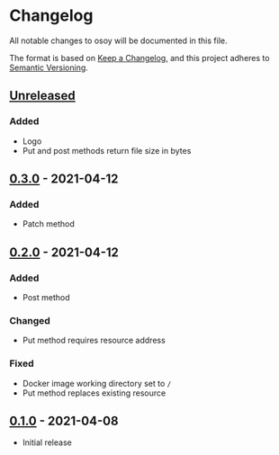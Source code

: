 # Changelog

All notable changes to osoy will be documented in this file.

The format is based on [Keep a Changelog](https://keepachangelog.com/en/1.0.0),
and this project adheres to [Semantic Versioning](https://semver.org).

## [Unreleased]

### Added

- Logo
- Put and post methods return file size in bytes

## [0.3.0] - 2021-04-12

### Added

- Patch method

## [0.2.0] - 2021-04-12

### Added

- Post method

### Changed

- Put method requires resource address

### Fixed

- Docker image working directory set to `/`
- Put method replaces existing resource

## [0.1.0] - 2021-04-08

- Initial release

[unreleased]: https://gitlab.com/rasmusmerzin/crud-file-server/compare/v0.3.0...master
[0.3.0]: https://gitlab.com/rasmusmerzin/crud-file-server/compare/v0.2.0...v0.3.0
[0.2.0]: https://gitlab.com/rasmusmerzin/crud-file-server/compare/v0.1.0...v0.2.0
[0.1.0]: https://gitlab.com/rasmusmerzin/crud-file-server/tree/v0.1.0

